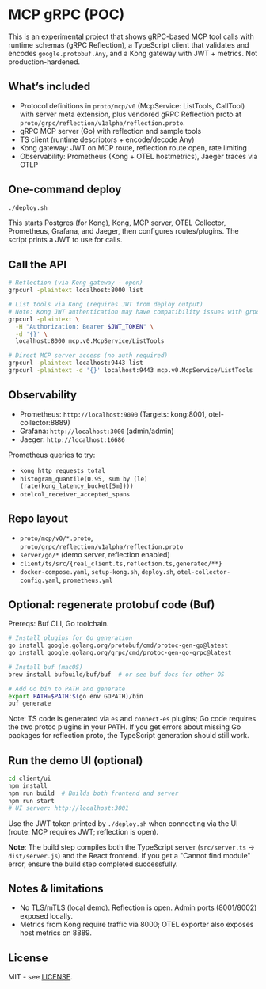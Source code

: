 # MCP gRPC (POC)

This is an experimental project that shows gRPC-based MCP tool calls with runtime schemas (gRPC Reflection), a TypeScript client that validates and encodes `google.protobuf.Any`, and a Kong gateway with JWT + metrics. Not production-hardened.

## What’s included
- Protocol definitions in `proto/mcp/v0` (McpService: ListTools, CallTool) with server meta extension, plus vendored gRPC Reflection proto at `proto/grpc/reflection/v1alpha/reflection.proto`.
- gRPC MCP server (Go) with reflection and sample tools
- TS client (runtime descriptors + encode/decode Any)
- Kong gateway: JWT on MCP route, reflection route open, rate limiting
- Observability: Prometheus (Kong + OTEL hostmetrics), Jaeger traces via OTLP

## One-command deploy
```bash
./deploy.sh
```
This starts Postgres (for Kong), Kong, MCP server, OTEL Collector, Prometheus, Grafana, and Jaeger, then configures routes/plugins. The script prints a JWT to use for calls.

## Call the API
```bash
# Reflection (via Kong gateway - open)
grpcurl -plaintext localhost:8000 list

# List tools via Kong (requires JWT from deploy output)
# Note: Kong JWT authentication may have compatibility issues with grpcurl
grpcurl -plaintext \
  -H "Authorization: Bearer $JWT_TOKEN" \
  -d '{}' \
  localhost:8000 mcp.v0.McpService/ListTools

# Direct MCP server access (no auth required)
grpcurl -plaintext localhost:9443 list
grpcurl -plaintext -d '{}' localhost:9443 mcp.v0.McpService/ListTools
```

## Observability
- Prometheus: `http://localhost:9090` (Targets: kong:8001, otel-collector:8889)
- Grafana: `http://localhost:3000` (admin/admin)
- Jaeger: `http://localhost:16686`

Prometheus queries to try:
- `kong_http_requests_total`
- `histogram_quantile(0.95, sum by (le) (rate(kong_latency_bucket[5m])))`
- `otelcol_receiver_accepted_spans`

## Repo layout
- `proto/mcp/v0/*.proto`, `proto/grpc/reflection/v1alpha/reflection.proto`
- `server/go/*` (demo server, reflection enabled)
- `client/ts/src/{real_client.ts,reflection.ts,generated/**}`
- `docker-compose.yaml`, `setup-kong.sh`, `deploy.sh`, `otel-collector-config.yaml`, `prometheus.yml`

## Optional: regenerate protobuf code (Buf)
Prereqs: Buf CLI, Go toolchain.
```bash
# Install plugins for Go generation
go install google.golang.org/protobuf/cmd/protoc-gen-go@latest
go install google.golang.org/grpc/cmd/protoc-gen-go-grpc@latest

# Install buf (macOS)
brew install bufbuild/buf/buf  # or see buf docs for other OS

# Add Go bin to PATH and generate
export PATH=$PATH:$(go env GOPATH)/bin
buf generate
```
Note: TS code is generated via `es` and `connect-es` plugins; Go code requires the two protoc plugins in your PATH. If you get errors about missing Go packages for reflection.proto, the TypeScript generation should still work.

## Run the demo UI (optional)
```bash
cd client/ui
npm install
npm run build  # Builds both frontend and server
npm run start
# UI server: http://localhost:3001
```
Use the JWT token printed by `./deploy.sh` when connecting via the UI (route: MCP requires JWT; reflection is open).

**Note**: The build step compiles both the TypeScript server (`src/server.ts` → `dist/server.js`) and the React frontend. If you get a "Cannot find module" error, ensure the build step completed successfully.

## Notes & limitations
- No TLS/mTLS (local demo). Reflection is open. Admin ports (8001/8002) exposed locally.
- Metrics from Kong require traffic via 8000; OTEL exporter also exposes host metrics on 8889.

## License
MIT - see [LICENSE](LICENSE).